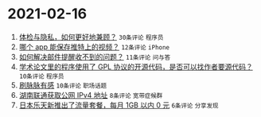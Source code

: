 # 2021-02-16

1. [体检与隐私，如何更好地兼顾？](https://www.v2ex.com/t/753499) `30条评论` `程序员`
1. [哪个 app 能保存推特上的视频？](https://www.v2ex.com/t/753518) `12条评论` `iPhone`
1. [如何解决邮件提醒收不到的问题？](https://www.v2ex.com/t/753498) `11条评论` `问与答`
1. [学术论文里的程序使用了 GPL 协议的开源代码，是否可以找作者要源代码？](https://www.v2ex.com/t/753493) `10条评论` `程序员`
1. [刷脉脉有感](https://www.v2ex.com/t/753490) `10条评论` `职场话题`
1. [湖南联通获取公网 IPv4 地址](https://www.v2ex.com/t/753501) `8条评论` `宽带症候群`
1. [日本乐天新推出了流量套餐，每月 1GB 以内 0 元](https://www.v2ex.com/t/753512) `6条评论` `分享发现`

